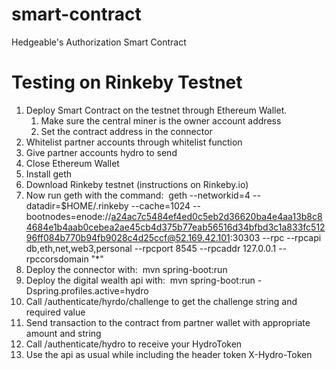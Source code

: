 # smart-contract

Hedgeable's Authorization Smart Contract

# Testing on Rinkeby Testnet

1. Deploy Smart Contract on the testnet through Ethereum Wallet.
    1. Make sure the central miner is the owner account address
    2. Set the contract address in the connector
2. Whitelist partner accounts through whitelist function
3. Give partner accounts hydro to send
4. Close Ethereum Wallet
5. Install geth
6. Download Rinkeby testnet (instructions on Rinkeby.io)
7. Now run geth with the command:  geth --networkid=4 --datadir=$HOME/.rinkeby --cache=1024 --bootnodes=enode://a24ac7c5484ef4ed0c5eb2d36620ba4e4aa13b8c84684e1b4aab0cebea2ae45cb4d375b77eab56516d34bfbd3c1a833fc51296ff084b770b94fb9028c4d25ccf@52.169.42.101:30303 --rpc --rpcapi db,eth,net,web3,personal --rpcport 8545 --rpcaddr 127.0.0.1 --rpccorsdomain "*" 
8. Deploy the connector with:  mvn spring-boot:run 
9. Deploy the digital wealth api with:  mvn spring-boot:run -Dspring.profiles.active=hydro 
10. Call /authenticate/hyrdo/challenge to get the challenge string and required value
11. Send transaction to the contract from partner wallet with appropriate amount and string
12. Call /authenticate/hydro to receive your HydroToken
13. Use the api as usual while including the header token X-Hydro-Token
